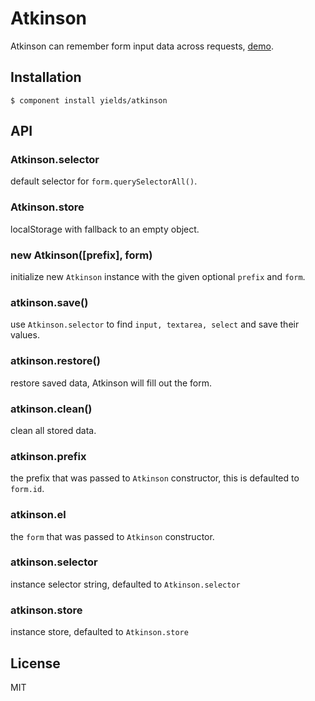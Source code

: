 
# Atkinson

  Atkinson can remember form input data across requests, [demo](http://yields.github.io/atkinson/index.html).

## Installation

    $ component install yields/atkinson

## API

### Atkinson.selector

  default selector for `form.querySelectorAll()`.

### Atkinson.store

  localStorage with fallback to an empty object.

### new Atkinson([prefix], form)

  initialize new `Atkinson` instance with the given optional
  `prefix` and `form`.

### atkinson.save()

  use `Atkinson.selector` to find `input, textarea, select` and save
  their values.

### atkinson.restore()

  restore saved data, Atkinson will fill out the form.

### atkinson.clean()

  clean all stored data.

### atkinson.prefix

  the prefix that was passed to `Atkinson` constructor,
  this is defaulted to `form.id`.

### atkinson.el

  the `form` that was passed to `Atkinson` constructor.

### atkinson.selector

  instance selector string, defaulted to `Atkinson.selector`

### atkinson.store

  instance store, defaulted to `Atkinson.store`

## License

  MIT
